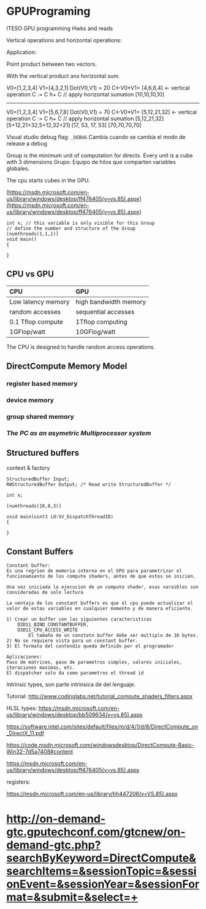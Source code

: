 # GPUPrograming
ITESO GPU programming Hwks and reads


Vertical operations and horizontal operations:



Application:

Point product between two vectors.

With the vertical product ans horizontal sum.

V0=[1,2,3,4]
V1=[4,3,2,1]
Dot(V0,V1) = 20
C<-V0*V1= [4,6,6,4] <- vertical operation
C := C h+ C // apply horizontal sumation
[10,10,10,10]

- - -
V0=[1,2,3,4]
V1=[5,6,7,8]
Dot(V0,V1) = 70
C<-V0*V1= [5,12,21,32] <- vertical operation
C := C h+ C // apply horizontal sumation
[5,12,21,32]
[5+12,21+32,5+12,32+21]
[17, 53, 17, 53]
[70,70,70,70]


Visual studio
debug flag: `_DEBUG`
Cambia cuando se cambia el modo de release a debug


Group is the minimum unit of computation for directx.
Every unit is a cube with 3 dimensions
Grupo: Equipo de hilos que comparten  variables globales.

The cpu starts cubes in the GPU.

[https://msdn.microsoft.com/en-us/library/windows/desktop/ff476405(v=vs.85).aspx](https://msdn.microsoft.com/en-us/library/windows/desktop/ff476405(v=vs.85).aspx)
```
int x; // this variable is only visible for this Group
// define the number and structure of the Group
[numthreads(1,1,1)]
void main()
{

}
```


## CPU vs GPU

| CPU | GPU     |
| :------------- | :------------- |
| Low latency memory       | high bandwidth memory       |
| random accesses | sequential accesses |
| 0.1 Tflop compute | 1Tflop computing |
| 1GFlop/watt | 10GFlog/watt |


The CPU is designed to handle random access operations.

## DirectCompute Memory Model
### register based memory

### device memory
### group shared memory



### _The PC as an asymetric Multiprocessor system_


## Structured buffers

context & factory


```
StructuredBuffer Input;
RWStructuredBuffer Output; /* Read write StructuredBuffer */

int x;

[numthreads(10,8,3)]

void main(uint3 id:SV_DispatchThreadID)
{

}
```
## Constant Buffers


    Constant buffer:
    Es una regrion de memoria interna en el GPU para parametrizar el funcionamiento de los compute shaders, antes de que estos se inicien.

    Una vez iniciada la ejecucion de un compute shader, esas varaibles son consideradas de solo lectura

    La ventaja de los constant buffers es que el cpu puede actualizar el valor de estas variables en cualquier momento y de manera eficiente.

    1) Crear un buffer con las siguientes caracteristicas
    	D3D11_BIND_CONSTANTBUFFER,
    	D3D11_CPU_ACCESS_WRITE
    		El tamaño de un constatn buffer debe ser multiplo de 16 bytes.
    2) No se requiere vista para un constant buffer.
    3) El formato del contendio queda definido por el programador

    Aplicaciones:
    Paso de matrices, paso de parametros simples, valores iniciales, iteraciones maximas, etc.
    El dispatcher solo da como parametros el thread id


Intrinsic types, son parte intrinsica de del lenguaje.



Tutorial:
http://www.codinglabs.net/tutorial_compute_shaders_filters.aspx

HLSL types:
https://msdn.microsoft.com/en-us/library/windows/desktop/bb509634(v=vs.85).aspx

https://software.intel.com/sites/default/files/m/d/4/1/d/8/DirectCompute_on_DirectX_11.pdf

https://code.msdn.microsoft.com/windowsdesktop/DirectCompute-Basic-Win32-7d5a7408#content


https://msdn.microsoft.com/en-us/library/windows/desktop/ff476405(v=vs.85).aspx

registers:

https://msdn.microsoft.com/en-us/library/hh447206(v=VS.85).aspx

http://on-demand-gtc.gputechconf.com/gtcnew/on-demand-gtc.php?searchByKeyword=DirectCompute&searchItems=&sessionTopic=&sessionEvent=&sessionYear=&sessionFormat=&submit=&select=+
=======
